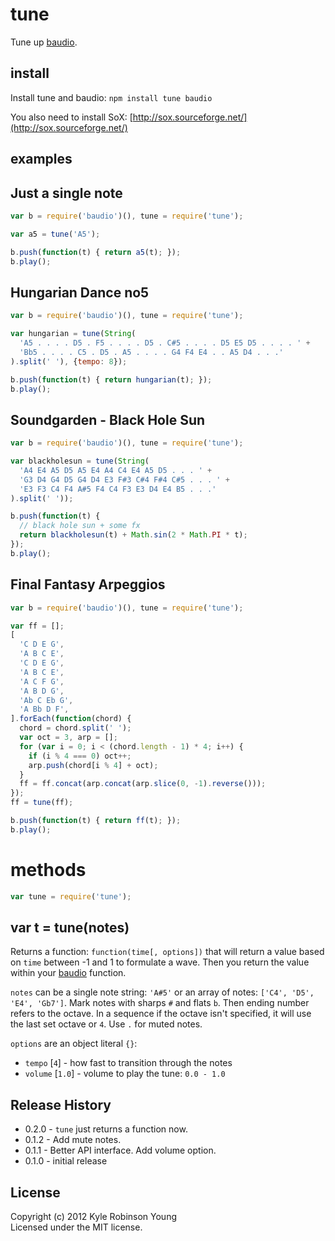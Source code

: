 # tune
Tune up [baudio](https://github.com/substack/baudio).

## install
Install tune and baudio: `npm install tune baudio`

You also need to install SoX:
[http://sox.sourceforge.net/](http://sox.sourceforge.net/)

## examples

## Just a single note

```js
var b = require('baudio')(), tune = require('tune');

var a5 = tune('A5');

b.push(function(t) { return a5(t); });
b.play();
```

## Hungarian Dance no5

```js
var b = require('baudio')(), tune = require('tune');

var hungarian = tune(String(
  'A5 . . . . D5 . F5 . . . . D5 . C#5 . . . . D5 E5 D5 . . . . ' +
  'Bb5 . . . . C5 . D5 . A5 . . . . G4 F4 E4 . . A5 D4 . . .'
).split(' '), {tempo: 8});

b.push(function(t) { return hungarian(t); });
b.play();
```

## Soundgarden - Black Hole Sun

```js
var b = require('baudio')(), tune = require('tune');

var blackholesun = tune(String(
  'A4 E4 A5 D5 A5 E4 A4 C4 E4 A5 D5 . . . ' +
  'G3 D4 G4 D5 G4 D4 E3 F#3 C#4 F#4 C#5 . . . ' +
  'E3 F3 C4 F4 A#5 F4 C4 F3 E3 D4 E4 B5 . . .'
).split(' '));

b.push(function(t) {
  // black hole sun + some fx
  return blackholesun(t) + Math.sin(2 * Math.PI * t);
});
b.play();
```

## Final Fantasy Arpeggios

```js
var b = require('baudio')(), tune = require('tune');

var ff = [];
[
  'C D E G',
  'A B C E',
  'C D E G',
  'A B C E',
  'A C F G',
  'A B D G',
  'Ab C Eb G',
  'A Bb D F',
].forEach(function(chord) {
  chord = chord.split(' ');
  var oct = 3, arp = [];
  for (var i = 0; i < (chord.length - 1) * 4; i++) {
    if (i % 4 === 0) oct++;
    arp.push(chord[i % 4] + oct);
  }
  ff = ff.concat(arp.concat(arp.slice(0, -1).reverse()));
});
ff = tune(ff);

b.push(function(t) { return ff(t); });
b.play();
```

# methods

``` js
var tune = require('tune');
```

## var t = tune(notes)
Returns a function: `function(time[, options])` that will return a value based
on `time` between -1 and 1 to formulate a wave. Then you return the value within
your [baudio](http://github.com/substack/baudio) function.

`notes` can be a single note string: `'A#5'` or an array of notes:
`['C4', 'D5', 'E4', 'Gb7']`. Mark notes with sharps `#` and flats `b`. Then
ending number refers to the octave. In a sequence if the octave isn't specified,
it will use the last set octave or `4`. Use `.` for muted notes.

`options` are an object literal `{}`:
* `tempo` [`4`] - how fast to transition through the notes
* `volume` [`1.0`] - volume to play the tune: `0.0 - 1.0`

## Release History
* 0.2.0 - `tune` just returns a function now.
* 0.1.2 - Add mute notes.
* 0.1.1 - Better API interface. Add volume option.
* 0.1.0 - initial release

## License
Copyright (c) 2012 Kyle Robinson Young  
Licensed under the MIT license.
